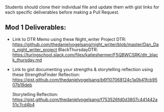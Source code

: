 Students should clone their individual file and update them with gist links for each specific deliverables before making a Pull Request.

## Mod 1 Deliverables:
* Link to DTR Memo using these
  Night_writer Project DTR: https://github.com/thedanielvogelsang/night_writer/blob/master/Dan_Dan_night_writer_project
  BlackThursdayDTR: https://turingschool.slack.com/files/katieshermer/F5QBWCSRK/dtr_black_thursday.md


* Link to gist documenting your strengths & storytelling reflection using these
  StrengthsFinder Reflection: https://gist.github.com/thedanielvogelsang/b6f107068124c1a0b41fcb9507b19deb

  Storytelling Reflection:
  https://gist.github.com/thedanielvogelsang/f753526fd0d3807c441442a51c7cd4b4
